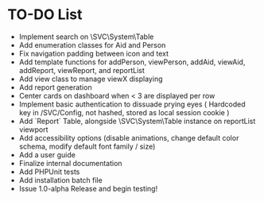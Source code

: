 # TO-DO List

- Implement search on \SVC\System\Table
- Add enumeration classes for Aid and Person
- Fix navigation padding between icon and text
- Add template functions for addPerson, viewPerson, addAid, viewAid, addReport, viewReport, and reportList
- Add view class to manage viewX displaying
- Add report generation
- Center cards on dashboard when < 3 are displayed per row
- Implement basic authentication to dissuade prying eyes ( Hardcoded key in /SVC/Config, not hashed, stored as local session cookie )
- Add \`Report` Table, alongside \SVC\System\Table instance on reportList viewport
- Add accessibility options (disable animations, change default color schema, modify default font family / size) 
- Add a user guide
- Finalize internal documentation
- Add PHPUnit tests
- Add installation batch file
- Issue 1.0-alpha Release and begin testing!